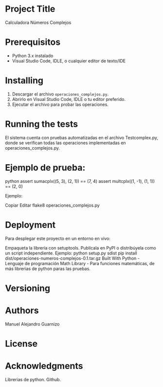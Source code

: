 # Project Title

Calculadora Números Complejos

# Prerequisitos

- Python 3.x instalado
- Visual Studio Code, IDLE, o cualquier editor de texto/IDE

# Installing

1. Descargar el archivo `operaciones_complejos.py`.
2. Abrirlo en Visual Studio Code, IDLE o tu editor preferido.
3. Ejecutar el archivo para probar las operaciones.

# Running the tests
El sistema cuenta con pruebas automatizadas en el archivo Testcomplex.py, donde se verifican todas las operaciones implementadas en operaciones_complejos.py.

# Ejemplo de prueba:

python
assert sumacplx((5, 3), (2, 1)) == (7, 4)
assert multcplx((1, -1), (1, 1)) == (2, 0)

Ejemplo:

Copiar
Editar
flake8 operaciones_complejos.py

# Deployment
Para desplegar este proyecto en un entorno en vivo:

Empaqueta la librería con setuptools.
Publícala en PyPI o distribúyela como un script independiente.
Ejemplo:
python setup.py sdist
pip install dist/operaciones-numeros-complejos-0.1.tar.gz
Built With
Python - Lenguaje de programación
Math Library - Para funciones matemáticas, de más librerias de python paras las pruebas.

# Versioning


# Authors
Manuel Alejandro Guarnizo

# License


# Acknowledgments
Librerias de python.
Github.
